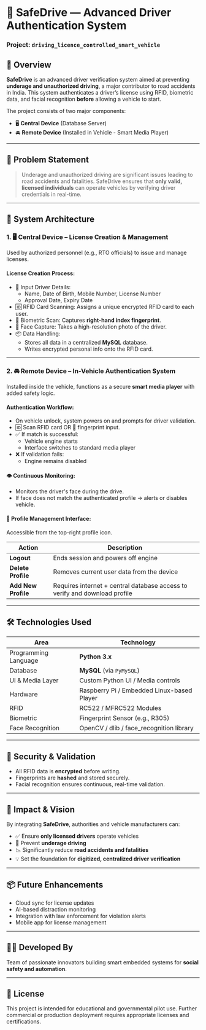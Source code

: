# 🚗 SafeDrive — Advanced Driver Authentication System
### Project: `driving_licence_controlled_smart_vehicle`

## 📌 Overview

**SafeDrive** is an advanced driver verification system aimed at preventing **underage and unauthorized driving**, a major contributor to road accidents in India.
This system authenticates a driver’s license using RFID, biometric data, and facial recognition **before** allowing a vehicle to start.

The project consists of two major components:

- 🖥️ **Central Device** (Database Server)
- 🚘 **Remote Device** (Installed in Vehicle - Smart Media Player)

---

## 🧠 Problem Statement

> Underage and unauthorized driving are significant issues leading to road accidents and fatalities.
> SafeDrive ensures that **only valid, licensed individuals** can operate vehicles by verifying driver credentials in real-time.

---

## 🧩 System Architecture

### 1. 🖥️ Central Device – License Creation & Management

Used by authorized personnel (e.g., RTO officials) to issue and manage licenses.

#### License Creation Process:
- 📄 Input Driver Details:
  - Name, Date of Birth, Mobile Number, License Number
  - Approval Date, Expiry Date
- 🆔 RFID Card Scanning: Assigns a unique encrypted RFID card to each user.
- 🧬 Biometric Scan: Captures **right-hand index fingerprint**.
- 📸 Face Capture: Takes a high-resolution photo of the driver.
- 📦 Data Handling:
  - Stores all data in a centralized **MySQL** database.
  - Writes encrypted personal info onto the RFID card.

---

### 2. 🚘 Remote Device – In-Vehicle Authentication System

Installed inside the vehicle, functions as a secure **smart media player** with added safety logic.

#### Authentication Workflow:
- On vehicle unlock, system powers on and prompts for driver validation.
- 🆔 Scan RFID card OR 🧬 fingerprint input.
- ✅ If match is successful:
  - Vehicle engine starts
  - Interface switches to standard media player
- ❌ If validation fails:
  - Engine remains disabled

#### 👁️ Continuous Monitoring:
- Monitors the driver's face during the drive.
- If face does not match the authenticated profile → alerts or disables vehicle.

#### 👤 Profile Management Interface:
Accessible from the top-right profile icon.

| Action           | Description                                                                 |
|------------------|-----------------------------------------------------------------------------|
| **Logout**        | Ends session and powers off engine                                          |
| **Delete Profile**| Removes current user data from the device                                   |
| **Add New Profile**| Requires internet + central database access to verify and download profile |

---

## 🛠️ Technologies Used

| Area                | Technology         |
|---------------------|--------------------|
| Programming Language| **Python 3.x**      |
| Database            | **MySQL** (via `PyMySQL`) |
| UI & Media Layer    | Custom Python UI / Media controls |
| Hardware            | Raspberry Pi / Embedded Linux-based Player |
| RFID                | RC522 / MFRC522 Modules |
| Biometric           | Fingerprint Sensor (e.g., R305) |
| Face Recognition    | OpenCV / dlib / face_recognition library |

---

## 🔐 Security & Validation

- All RFID data is **encrypted** before writing.
- Fingerprints are **hashed** and stored securely.
- Facial recognition ensures continuous, real-time validation.

---

## 🎯 Impact & Vision

By integrating **SafeDrive**, authorities and vehicle manufacturers can:

- ✅ Ensure **only licensed drivers** operate vehicles
- 🚫 Prevent **underage driving**
- 📉 Significantly reduce **road accidents and fatalities**
- 💡 Set the foundation for **digitized, centralized driver verification**

---

## 📦 Future Enhancements

- Cloud sync for license updates
- AI-based distraction monitoring
- Integration with law enforcement for violation alerts
- Mobile app for license management

---

## 👨‍💻 Developed By

Team of passionate innovators building smart embedded systems for **social safety and automation**.

---

## 📜 License

This project is intended for educational and governmental pilot use. Further commercial or production deployment requires appropriate licenses and certifications.


